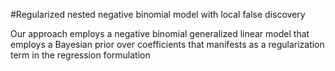 
#Regularized nested negative binomial model with local false discovery

Our approach employs a negative binomial generalized linear model that employs a Bayesian prior over coefficients that manifests as a regularization term in the regression formulation

